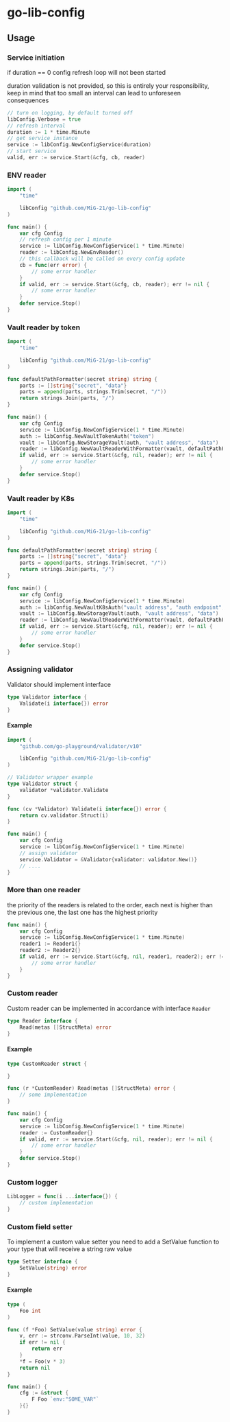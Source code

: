 # go-lib-config

## Usage

### Service initiation

if duration == 0 config refresh loop will not been started

duration validation is not provided, so this is entirely your responsibility, keep in mind that too small an interval can lead to unforeseen consequences

```go
// turn on logging, by default turned off
libConfig.Verbose = true
// refresh interval
duration := 1 * time.Minute
// get service instance
service := libConfig.NewConfigService(duration)
// start service
valid, err := service.Start(&cfg, cb, reader)
```

### ENV reader

```go
import (
    "time"

    libConfig "github.com/MiG-21/go-lib-config"
)

func main() {
    var cfg Config
    // refresh config per 1 minute
    service := libConfig.NewConfigService(1 * time.Minute)
    reader := libConfig.NewEnvReader()
    // this callback will be called on every config update
    cb = func(err error) {
        // some error handler
    }
    if valid, err := service.Start(&cfg, cb, reader); err != nil {
        // some error handler
    }
    defer service.Stop()
}
```

### Vault reader by token

```go
import (
    "time"

    libConfig "github.com/MiG-21/go-lib-config"
)

func defaultPathFormatter(secret string) string {
    parts := []string{"secret", "data"}
    parts = append(parts, strings.Trim(secret, "/"))
    return strings.Join(parts, "/")
}

func main() {
    var cfg Config
    service := libConfig.NewConfigService(1 * time.Minute)
    auth := libConfig.NewVaultTokenAuth("token")
    vault := libConfig.NewStorageVault(auth, "vault address", "data")
    reader := libConfig.NewVaultReaderWithFormatter(vault, defaultPathFormatter)
    if valid, err := service.Start(&cfg, nil, reader); err != nil {
        // some error handler
    }
    defer service.Stop()
}
```

### Vault reader by K8s

```go
import (
    "time"

    libConfig "github.com/MiG-21/go-lib-config"
)

func defaultPathFormatter(secret string) string {
    parts := []string{"secret", "data"}
    parts = append(parts, strings.Trim(secret, "/"))
    return strings.Join(parts, "/")
}

func main() {
    var cfg Config
    service := libConfig.NewConfigService(1 * time.Minute)
    auth := libConfig.NewVaultK8sAuth("vault address", "auth endpoint", "token path", "role")
    vault := libConfig.NewStorageVault(auth, "vault address", "data")
    reader := libConfig.NewVaultReaderWithFormatter(vault, defaultPathFormatter)
    if valid, err := service.Start(&cfg, nil, reader); err != nil {
        // some error handler
    }
    defer service.Stop()
}
```

### Assigning validator

Validator should implement interface

```go
type Validator interface {
    Validate(i interface{}) error
}
```

#### Example

```go
import (
    "github.com/go-playground/validator/v10"

    libConfig "github.com/MiG-21/go-lib-config"
)

// Validator wrapper example
type Validator struct {
    validator *validator.Validate
}

func (cv *Validator) Validate(i interface{}) error {
    return cv.validator.Struct(i)
}

func main() {
    var cfg Config
    service := libConfig.NewConfigService(1 * time.Minute)
    // assign validator
    service.Validator = &Validator{validator: validator.New()}
    // ....
}
```

### More than one reader

the priority of the readers is related to the order, each next is higher than the previous one, the last one has the highest priority

```go
func main() {
    var cfg Config
    service := libConfig.NewConfigService(1 * time.Minute)
    reader1 := Reader1{}
    reader2 := Reader2{}
    if valid, err := service.Start(&cfg, nil, reader1, reader2); err != nil {
        // some error handler
    }
}
```

### Custom reader

Custom reader can be implemented in accordance with interface `Reader`

```go
type Reader interface {
    Read(metas []StructMeta) error
}
```

#### Example

```go
type CustomReader struct {

}

func (r *CustomReader) Read(metas []StructMeta) error {
    // some implementation
}

func main() {
    var cfg Config
    service := libConfig.NewConfigService(1 * time.Minute)
    reader := CustomReader{}
    if valid, err := service.Start(&cfg, nil, reader); err != nil {
        // some error handler
    }
    defer service.Stop()
}
```

### Custom logger

```go
LibLogger = func(i ...interface{}) {
	// custom implementation
}
```

### Custom field setter

To implement a custom value setter you need to add a SetValue function to your type that will receive a string raw value

```go
type Setter interface {
    SetValue(string) error
}
```

#### Example

```go
type (
	Foo int
)

func (f *Foo) SetValue(value string) error {
    v, err := strconv.ParseInt(value, 10, 32)
    if err != nil {
        return err
    }
    *f = Foo(v * 3)
    return nil
}

func main() {
    cfg := &struct {
        F Foo `env:"SOME_VAR"`
    }{}
}
```

